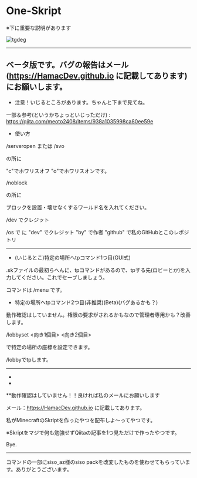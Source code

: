 # One-Skript

※下に重要な説明があります

![tgdeg](https://user-images.githubusercontent.com/81562786/115990668-700bd800-a5ff-11eb-9366-573a855d36ce.png)

------
ベータ版です。バグの報告はメール(https://HamacDev.github.io に記載してあります)にお願いします。
------


- 注意！いじるところがあります。ちゃんと下まで見てね。


一部＆参考(というかちょっといじっただけ) : https://qiita.com/meoto2408/items/938a1035998ca80ee59e

- 使い方

/serveropen <text> または /svo <text>
  
<text>の所に
  
"c"でホワリスオフ "o"でホワリスオンです。

/noblock <text>
  
<text>の所に
  
ブロックを設置・壊せなくするワールド名を入れてください。

/dev でクレジット

/os <text> で <text> に "dev" でクレジット "by" で作者 "github" で私のGitHubとこのレポジトリ
  
------------------

- (いじるとこ)特定の場所へtpコマンド1つ目(GUI式)

.skファイルの最初らへんに、tpコマンドがあるので、tpする先(ロビーとか)を入力してください。これでセーブしましょう。

コマンドは /menu です。


- 特定の場所へtpコマンド2つ目(非推奨)(Beta)(バグあるかも？)

動作確認はしていません。権限の要求がされるかもなので管理者専用かも？改善します。

/lobbyset <x> <y> <z> <向き1個目> <向き2個目>
  
で特定の場所の座標を設定できます。

/lobbyでtpします。


-------------------



-



-


**動作確認はしていません！！良ければ私のメールにお願いします

メール：https://HamacDev.github.io に記載してあります。

私がMinecraftのSkriptを作ったやつを配布しよ〜ってやつです。

※Skriptをマジで何も勉強せずQiitaの記事を1つ見ただけで作ったやつです。

Bye.

-------------
コマンドの一部にsiso_az様のsiso packを改変したものを使わせてもらっています。ありがとうございます。
